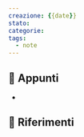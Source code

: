 ```yaml
---
creazione: {{date}}
stato: 
categorie: 
tags:
  - note
---
```

## 📝 Appunti

- 







## 🔗 Riferimenti

